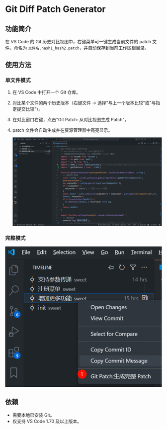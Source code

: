 # Git Diff Patch Generator

## 功能简介



在 VS Code 的 Git 历史对比视图中，右键菜单可一键生成当前文件的 patch 文件，命名为 `文件名.hash1_hash2.patch`，并自动保存到当前工作区根目录。



## 使用方法

### 单文件模式

1. 在 VS Code 中打开一个 Git 仓库。

2. 对比某个文件的两个历史版本（右键文件 -> 选择"与上一个版本比较"或"与指定提交比较"）。


3. 在对比窗口右键，点击"Git Patch: 从对比视图生成 Patch"。

4. patch 文件会自动生成并在资源管理器中高亮显示。

   ![recording](.imgs/recording.gif)

### 完整模式

![image-20250702090939304](.imgs/image-20250702090939304.png)

## 依赖

- 需要本地已安装 Git。
- 仅支持 VS Code 1.70 及以上版本。 
